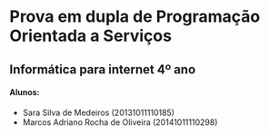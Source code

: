 # Prova em dupla de Programação Orientada a Serviços

## Informática para internet 4º ano

#### Alunos:
- Sara Silva de Medeiros (20131011110185)
- Marcos Adriano Rocha de Oliveira (20141011110298)
